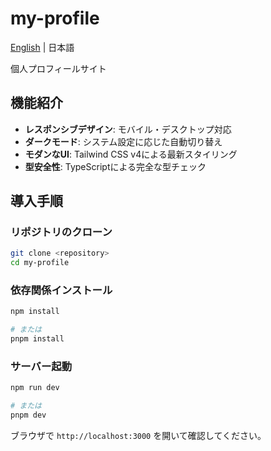 # my-profile

[English](./docs/lang/en.md) | 日本語

個人プロフィールサイト

## 機能紹介

- **レスポンシブデザイン**: モバイル・デスクトップ対応
- **ダークモード**: システム設定に応じた自動切り替え
- **モダンなUI**: Tailwind CSS v4による最新スタイリング
- **型安全性**: TypeScriptによる完全な型チェック

## 導入手順

### リポジトリのクローン

```bash
git clone <repository>
cd my-profile
```

### 依存関係インストール

```bash
npm install

# または
pnpm install
```

### サーバー起動

```bash
npm run dev

# または
pnpm dev
```

ブラウザで `http://localhost:3000` を開いて確認してください。

